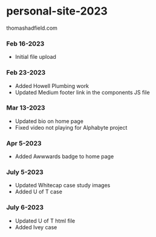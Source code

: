 # personal-site-2023
thomashadfield.com



### Feb 16-2023
- Initial file upload


### Feb 23-2023
- Added Howell Plumbing work
- Updated Medium footer link in the components JS file


### Mar 13-2023
- Updated bio on home page
- Fixed video not playing for Alphabyte project


### Apr 5-2023
- Added Awwwards badge to home page


### July 5-2023
- Updated Whitecap case study images
- Added U of T case


### July 6-2023
- Updated U of T html file
- Added Ivey case
